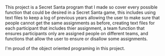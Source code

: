 This project is a Secret Santa program that I made so cover every possible function that could be desired in a Secret Santa game, this includes using text files to keep a log of previous years allowing the 
user to make sure that people cannot get the same assignments as before, creating text files for each participant that includes thier assignment, a team function that ensures participants only are assigned 
people on different teams, and functions that allow the user to ensure or disallow some assignments. 

I'm proud of the object oriented programing in this project.

